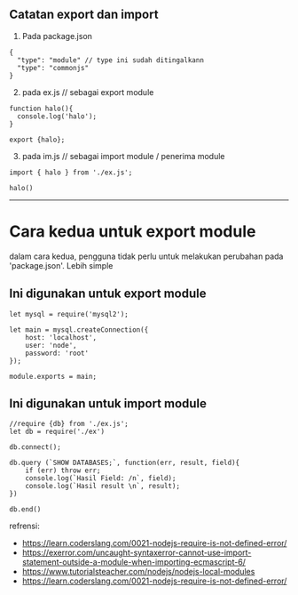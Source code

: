 ## Catatan export dan import

1. Pada package.json 
```
{
  "type": "module" // type ini sudah ditingalkann
  "type": "commonjs"
}
```

2. pada ex.js // sebagai export module 
```
function halo(){
  console.log('halo');
}

export {halo};

```

3. pada im.js // sebagai import module / penerima module 
```
import { halo } from './ex.js';

halo()

```

***
# Cara kedua untuk export module
dalam cara kedua, pengguna tidak perlu untuk melakukan perubahan pada 'package.json'. Lebih simple

## Ini digunakan untuk export module
```
let mysql = require('mysql2');

let main = mysql.createConnection({
    host: 'localhost',
    user: 'node',
    password: 'root'
});

module.exports = main;
```

## Ini digunakan untuk import module
```
//require {db} from './ex.js';
let db = require('./ex')

db.connect();

db.query (`SHOW DATABASES;`, function(err, result, field){
    if (err) throw err;
    console.log(`Hasil Field: /n`, field);
    console.log(`Hasil result \n`, result);
})

db.end()
```


refrensi: 
- https://learn.coderslang.com/0021-nodejs-require-is-not-defined-error/
- https://exerror.com/uncaught-syntaxerror-cannot-use-import-statement-outside-a-module-when-importing-ecmascript-6/
- https://www.tutorialsteacher.com/nodejs/nodejs-local-modules
- https://learn.coderslang.com/0021-nodejs-require-is-not-defined-error/
